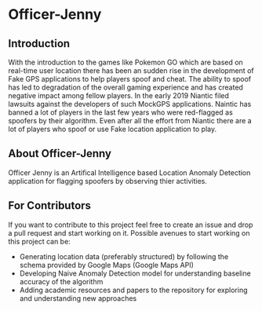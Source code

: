 # Officer-Jenny

## Introduction

With the introduction to the games like Pokemon GO which are based on real-time user location there has been an sudden rise in the development of Fake GPS applications to help players spoof and cheat. The ability to spoof has led to degradation of the overall gaming experience and has created negative impact among fellow players. In the early 2019 Niantic filed lawsuits against the developers of such MockGPS applications. Naintic has banned a lot of players in the last few years who were red-flagged as spoofers by their algorithm. Even after all the effort from Niantic there are a lot of players who spoof or use Fake location application to play.

## About Officer-Jenny

Officer Jenny is an Artifical Intelligence based Location Anomaly Detection application for flagging spoofers by observing thier activities. 

## For Contributors

If you want to contribute to this project feel free to create an issue and drop a pull request and start working on it.
Possible avenues to start working on this project can be:

* Generating location data (preferably structured) by following the schema provided by Google Maps (Google Maps API) 
* Developing Naive Anomaly Detection model for understanding baseline accuracy of the algorithm
* Adding academic resources and papers to the repository for exploring and understanding new approaches 

